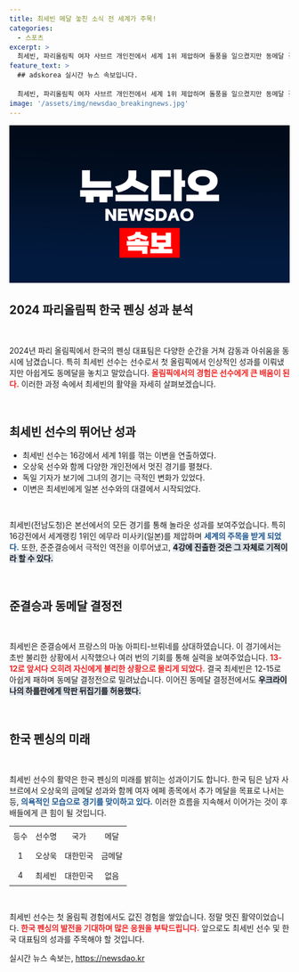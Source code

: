 ```yaml
---
title: 최세빈 메달 놓친 소식 전 세계가 주목!
categories:
  - 스포츠
excerpt: >
  최세빈, 파리올림픽 여자 사브르 개인전에서 세계 1위 제압하며 돌풍을 일으켰지만 동메달 결정전에서 아쉽게 패배. 4위로 대회를 마무리한 그녀, 다음 행보에 기대감을 모은다!
feature_text: >
  ## adskorea 실시간 뉴스 속보입니다.

  최세빈, 파리올림픽 여자 사브르 개인전에서 세계 1위 제압하며 돌풍을 일으켰지만 동메달 결정전에서 아쉽게 패배. 4위로 대회를 마무리한 그녀, 다음 행보에 기대감을 모은다!
image: '/assets/img/newsdao_breakingnews.jpg'
---
```


<p><img src="/assets/img/newsdao_breakingnews.jpg" alt="adskorea 속보" /></p>

<h2 data-ke-size="size26">2024 파리올림픽 한국 펜싱 성과 분석</h2>

<p data-ke-size="size16">&nbsp;</p>

<p>2024년 파리 올림픽에서 한국의 펜싱 대표팀은 다양한 순간을 거쳐 감동과 아쉬움을 동시에 남겼습니다. 특히 최세빈 선수는 선수로서 첫 올림픽에서 인상적인 성과를 이뤄냈지만 아쉽게도 동메달을 놓치고 말았습니다. <b><span style="color: #ee2323;">올림픽에서의 경험은 선수에게 큰 배움이 된다.</span></b> 이러한 과정 속에서 최세빈의 활약을 자세히 살펴보겠습니다.</p>

<p data-ke-size="size16">&nbsp;</p>

<h2 data-ke-size="size26">최세빈 선수의 뛰어난 성과</h2>

<ul>
<li>최세빈 선수는 16강에서 세계 1위를 꺾는 이변을 연출하였다.</li>
<li>오상욱 선수와 함께 다양한 개인전에서 멋진 경기를 펼쳤다.</li>
<li>독일 기자가 보기에 그녀의 경기는 극적인 변화가 있었다.</li>
<li>이변은 최세빈에게 일본 선수와의 대결에서 시작되었다.</li>
</ul>

<p data-ke-size="size16">&nbsp;</p>

<p>최세빈(전남도청)은 본선에서의 모든 경기를 통해 놀라운 성과를 보여주었습니다. 특히 16강전에서 세계랭킹 1위인 에무라 미사키(일본)를 제압하며 <b><span style="color: #1a5490;">세계의 주목을 받게 되었다.</span></b> 또한, 준준결승에서 극적인 역전을 이루어냈고, <b><span style="background-color: #21538527;">4강에 진출한 것은 그 자체로 기적이라 할 수 있다.</span></b> </p>

<p data-ke-size="size16">&nbsp;</p>

<h2 data-ke-size="size26">준결승과 동메달 결정전</h2>

<p data-ke-size="size16">&nbsp;</p>

<p>최세빈은 준결승에서 프랑스의 마농 아피티-브뤼네를 상대하였습니다. 이 경기에서는 초반 불리한 상황에서 시작했으나 여러 번의 기회를 통해 실력을 보여주었습니다. <b><span style="color: #ee2323;">13-12로 앞서다 오히려 자신에게 불리한 상황으로 몰리게 되었다.</span></b> 결국 최세빈은 12-15로 아쉽게 패하며 동메달 결정전으로 밀려났습니다. 이어진 동메달 결정전에서도 <b><span style="background-color: #21538527;">우크라이나의 하를란에게 막판 뒤집기를 허용했다.</span></b></p>

<p data-ke-size="size16">&nbsp;</p>

<h2 data-ke-size="size26">한국 펜싱의 미래</h2>

<p data-ke-size="size16">&nbsp;</p>

<p>최세빈 선수의 활약은 한국 펜싱의 미래를 밝히는 성과이기도 합니다. 한국 팀은 남자 사브르에서 오상욱의 금메달 성과와 함께 여자 에페 종목에서 추가 메달을 목표로 나서는 등, <b><span style="color: #1a5490;">의욕적인 모습으로 경기를 맞이하고 있다.</span></b> 이러한 흐름을 지속해서 이어가는 것이 후배들에게 큰 힘이 될 것입니다. </p>

<table style="width: 100%; border-collapse: collapse;"> 
<tr>
<td style="text-align: center; height: 30px;">등수</td>
<td style="text-align: center; height: 30px;">선수명</td>
<td style="text-align: center; height: 30px;">국가</td>
<td style="text-align: center; height: 30px;">메달</td>
</tr>
<tr>
<td style="text-align: center; height: 30px;">1</td>
<td style="text-align: center; height: 30px;">오상욱</td>
<td style="text-align: center; height: 30px;">대한민국</td>
<td style="text-align: center; height: 30px;">금메달</td>
</tr>
<tr>
<td style="text-align: center; height: 30px;">4</td>
<td style="text-align: center; height: 30px;">최세빈</td>
<td style="text-align: center; height: 30px;">대한민국</td>
<td style="text-align: center; height: 30px;">없음</td>
</tr>
</table>

<p data-ke-size="size16">&nbsp;</p>

<p>최세빈 선수는 첫 올림픽 경험에서도 값진 경험을 쌓았습니다. 정말 멋진 활약이었습니다. <b><span style="color: #ee2323;">한국 펜싱의 발전을 기대하며 많은 응원을 부탁드립니다.</span></b> 앞으로도 최세빈 선수 및 한국 대표팀의 성과를 주목해야 할 것입니다.</p>
실시간 뉴스 속보는, <a href="https://newsdao.kr" rel="dofollow">https://newsdao.kr</a>


